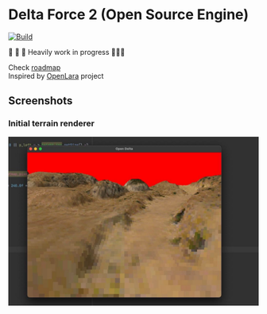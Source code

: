 # Delta Force 2 (Open Source Engine)


[![Build](https://github.com/krupitskas/DeltaForce2/actions/workflows/build.yml/badge.svg)](https://github.com/krupitskas/DeltaForce2/actions/workflows/build.yml)

🚧 🚧 🚧 Heavily work in progress 🚧🚧🚧

Check [roadmap](https://github.com/krupitskas/DeltaForce2/discussions/3)  
Inspired by [OpenLara](https://github.com/XProger/OpenLara) project 

## Screenshots
### Initial terrain renderer
![](data/progress.jpg?raw=true "")
